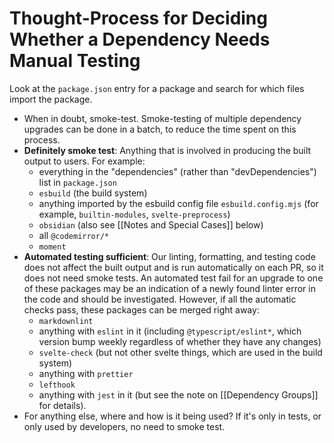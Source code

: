 # Thought-Process for Deciding Whether a Dependency Needs Manual Testing

Look at the `package.json` entry for a package and search for which files import the package.

- When in doubt, smoke-test. Smoke-testing of multiple dependency upgrades can be done in a batch, to reduce the time spent on this process.
- **Definitely smoke test**: Anything that is involved in producing the built output to users. For example:
  - everything in the "dependencies" (rather than "devDependencies") list in `package.json`
  - `esbuild` (the build system)
  - anything imported by the esbuild config file `esbuild.config.mjs` (for example, `builtin-modules`, `svelte-preprocess`)
  - `obsidian` (also see [[Notes and Special Cases]] below)
  - all `@codemirror/*`
  - `moment`
- **Automated testing sufficient**: Our linting, formatting, and testing code does not affect the built output and is run automatically on each PR, so it does not need smoke tests. An automated test fail for an upgrade to one of these packages may be an indication of a newly found linter error in the code and should be investigated. However, if all the automatic checks pass, these packages can be merged right away:
  - `markdownlint`
  - anything with `eslint` in it (including `@typescript/eslint*`, which version bump weekly regardless of whether they have any changes)
  - `svelte-check` (but not other svelte things, which are used in the build system)
  - anything with `prettier`
  - `lefthook`
  - anything with `jest` in it (but see the note on [[Dependency Groups]] for details).
- For anything else, where and how is it being used? If it's only in tests, or only used by developers, no need to smoke test.
